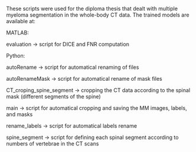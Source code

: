 These scripts were used for the diploma thesis that dealt with multiple myeloma segmentation in the whole-body CT data.
The trained models are available at:

MATLAB:

evaluation -> script for DICE and FNR computation

Python:

autoRename -> script for automatical renaming of files

autoRenameMask -> script for automatical rename of mask files

CT_croping_spine_segment -> cropping the CT data according to the spinal mask (different segments of the spine)

main -> script for automatical cropping and saving the MM images, labels, and masks

rename_labels -> script for automatical labels rename

spine_segment -> script for defining each spinal segment according to numbers of vertebrae in the CT scans
